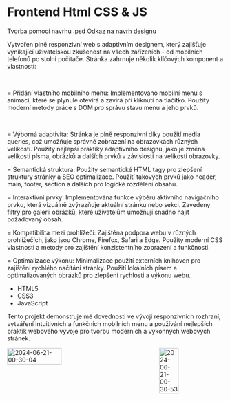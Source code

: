 <h1>Frontend Html CSS & JS</h1>
<p>Tvorba pomocí navrhu .psd <a href="http://psd-html-css.ru/templates/agnecy-lending-psd">Odkaz na navrh designu</a></p>
<p>Vytvořen plně responzivní web s adaptivním designem, který zajišťuje vynikající uživatelskou zkušenost na všech zařízeních - od mobilních telefonů po stolní počítače. Stránka zahrnuje několik klíčových komponent a vlastností:</p>

<br>
<p> = Přidání vlastního mobilního menu:
 Implementováno mobilní menu s animací, které se plynule otevírá a zavírá při kliknutí na tlačítko.
 Použity moderní metody práce s DOM pro správu stavu menu a jeho prvků.</p>
<br>
 <p> = Výborná adaptivita:
 Stránka je plně responzivní díky použití media queries, což umožňuje správné zobrazení na obrazovkách různých velikostí.
 Použity nejlepší praktiky adaptivního designu, jako je změna velikosti písma, obrázků a dalších prvků v závislosti na velikosti obrazovky.</p>

<p>  = Semantická struktura:
 Použity semantické HTML tagy pro zlepšení struktury stránky a SEO optimalizace.
 Použití takových prvků jako header, main, footer, section a dalších pro logické rozdělení obsahu.</p>

 <p> = Interaktivní prvky:
 Implementována funkce výběru aktivního navigačního prvku, která vizuálně zvýrazňuje aktuální stránku nebo sekci.
 Zavedeny filtry pro galerii obrázků, které uživatelům umožňují snadno najít požadovaný obsah.</p>

 <p> = Kompatibilita mezi prohlížeči:
 Zajištěna podpora webu v různých prohlížečích, jako jsou Chrome, Firefox, Safari a Edge.
 Použity moderní CSS vlastnosti a metody pro zajištění konzistentního zobrazení a funkčnosti.</p>

<p>  = Optimalizace výkonu:
 Minimalizace použití externích knihoven pro zajištění rychlého načítání stránky.
 Použití lokálních písem a optimalizovaných obrázků pro zlepšení rychlosti a výkonu webu.</p>

 - HTML5
 - CSS3
 - JavaScript

Tento projekt demonstruje mé dovednosti ve vývoji responzivních rozhraní, vytváření intuitivních a funkčních mobilních menu a používání nejlepších praktik webového vývoje pro tvorbu moderních a výkonných webových stránek.
<div style="display: flex; flex-direction: row; justify-content: space-between; width: 100%;">
  <img src="https://i.ibb.co/sC4br6R/2024-06-21-00-30-04.png" alt="2024-06-21-00-30-04" border="0" style="width: 50%;">
  <img src="https://i.ibb.co/ckBQhLh/2024-06-21-00-30-53.png" alt="2024-06-21-00-30-53" border="0" style="width: 30%;">
</div>
